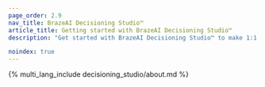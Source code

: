 ```yaml
---
page_order: 2.9
nav_title: BrazeAI Decisioning Studio™
article_title: Getting started with BrazeAI Decisioning Studio™
description: "Get started with BrazeAI Decisioning Studio™ to make 1:1 AI decisions that maximize any business metric!"

noindex: true
---
```


{% multi_lang_include decisioning_studio/about.md %}
